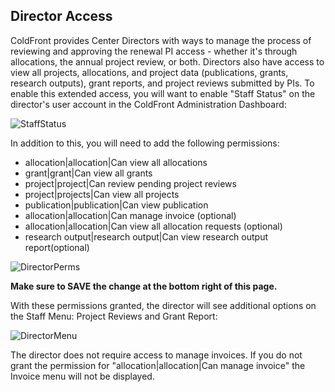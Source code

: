 ## Director Access

ColdFront provides Center Directors with ways to manage the process of reviewing and approving the renewal PI access - whether it's through allocations, the annual project review, or both.  Directors also have access to view all projects, allocations, and project data (publications, grants, research outputs), grant reports, and project reviews submitted by PIs.  To enable this extended access, you will want to enable "Staff Status" on the director's user account in the ColdFront Administration Dashboard:

![StaffStatus](../../images/staffstatus.PNG)  

In addition to this, you will need to add the following permissions:  
- allocation|allocation|Can view all allocations  
- grant|grant|Can view all grants  
- project|project|Can review pending project reviews  
- project|projects|Can view all projects  
- publication|publication|Can view publication
- allocation|allocation|Can manage invoice (optional)    
- allocation|allocation|Can view all allocation requests (optional)  
- research output|research output|Can view research output report(optional)

![DirectorPerms](../../images/directorperms.PNG)

**Make sure to SAVE the change at the bottom right of this page.**

With these permissions granted, the director will see additional options on the Staff Menu: Project Reviews and Grant Report:

![DirectorMenu](../../images/directoraccess.PNG)  

The director does not require access to manage invoices.  If you do not grant the permission for "allocation|allocation|Can manage invoice" the Invoice menu will not be displayed.

